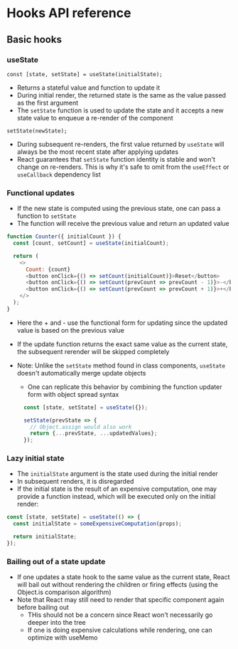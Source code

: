 # Hooks API reference

## Basic hooks

### useState

`const [state, setState] = useState(initialState);`

- Returns a stateful value and function to update it
- During initial render, the returned state is the same as the value passed as the first argument
- The `setState` function is used to update the state and it accepts a new state value to enqueue a re-render of the component

`setState(newState);`

- During subsequent re-renders, the first value returned by `useState` will always be the most recent state after applying updates
- React guarantees that `setState` function identity is stable and won't change on re-renders. This is why it's safe to omit from the `useEffect` or `useCallback` dependency list

### Functional updates

- If the new state is computed using the previous state, one can pass a function to `setState`
- The function will receive the previous value and return an updated value

```js
function Counter({ initialCount }) {
  const [count, setCount] = useState(initialCount);

  return (
    <>
      Count: {count}
      <button onClick={() => setCount(initialCount)}>Reset</button>
      <button onClick={() => setCount(prevCount => prevCount - 1)}>-</button>
      <button onClick={() => setCount(prevCount => prevCount + 1)}>+</button>
    </>
  );
}
```

- Here the + and - use the functional form for updating since the updated value is based on the previous value
- If the update function returns the exact same value as the current state, the subsequent rerender will be skipped completely
- Note: Unlike the `setState` method found in class components, `useState` doesn't automatically merge update objects
  - One can replicate this behavior by combining the function updater form with object spread syntax
  
  ```js
    const [state, setState] = useState({});

    setState(prevState => {
      // Object.assign would also work
      return {...prevState, ...updatedValues};
    });
  ```

### Lazy initial state

- The `initialState` argument is the state used during the initial render
- In subsequent renders, it is disregarded
- If the initial state is the result of an expensive computation, one may provide a function instead, which will be executed only on the initial render:

```js
const [state, setState] = useState(() => {
  const initialState = someExpensiveComputation(props);

  return initialState;
});
```

### Bailing out of a state update

- If one updates a state hook to the same value as the current state, React will bail out without rendering the children or firing effects (using the Object.is comparison algorithm)
- Note that React may still need to render that specific component again before bailing out
  - THis should not be a concern since React won't necessarily go deeper into the tree
  - If one is doing expensive calculations while rendering, one can optimize with useMemo

